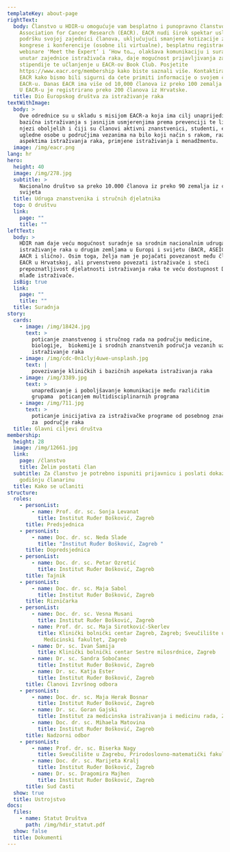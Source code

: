 ```yaml
---
templateKey: about-page
rightText:
  body: Članstvo u HDIR-u omogućuje vam besplatno i punopravno članstvo u European
    Association for Cancer Research (EACR). EACR nudi širok spektar usluga za
    podršku svojoj zajednici članova, uključujući smanjene kotizacije za
    kongrese i konferencije (osobne ili virtualne), besplatnu registraciju za
    webinare 'Meet the Expert’ i ‘How to…, olakšava komunikaciju i suradnju
    unutar zajednice istraživača raka, daje mogućnost prijavljivanja za
    stipendije te učlanjenje u EACR-ov Book Club. Posjetite
    https://www.eacr.org/membership kako biste saznali više. Kontaktirat ćemo
    EACR kako bismo bili sigurni da ćete primiti informacije o svojem članstvu u
    EACR-u. Danas EACR ima više od 10,000 članova iz preko 100 zemalja Svijeta.
    U EACR-u je registrirano preko 200 članova iz Hrvatske.
  title: Dio Europskog društva za istraživanje raka
textWithImage:
  body: >
    Ove odrednice su u skladu s misijom EACR-a koja ima cilj unaprijediti
    bazična istraživanja s jasnijim usmjerenjima prema prevenciji te liječenju i
    njezi oboljelih i čiji su članovi aktivni znanstvenici, studenti, emeriti,
    ugledne osobe u područjima vezanima na bilo koji način s rakom, različitim
    aspektima istraživanja raka, primjene istraživanja i menadžmentu.
  image: /img/eacr.png
lang: hr
hero:
  height: 40
  image: /img/278.jpg
  subtitle: >
    Nacionalno društvo sa preko 10.000 članova iz preko 90 zemalja iz cijelog
    svijeta
  title: Udruga znanstvenika i stručnih djelatnika
  top: O društvu
  link:
    page: ""
    title: ""
leftText:
  body: >
    HDIR nam daje veću mogućnost suradnje sa srodnim nacionalnim udrugama za
    istraživanje raka u drugim zemljama u Europi i svijetu (BACR, ASEICA, MOT,
    AACR i slično). Osim toga, želja nam je pojačati povezanost među članovima
    EACR u Hrvatskoj, ali prvenstveno povezati istraživače i steći
    prepoznatljivost djelatnosti istraživanja raka te veću dostupnost Društva za
    mlađe istraživače.
  isBig: true
  link:
    page: ""
    title: ""
  title: Suradnja
story:
  cards:
    - image: /img/18424.jpg
      text: >
        poticanje znanstvenog i stručnog rada na području medicine,
        biologije,  biokemije i srodnih znanstvenih područja vezanih uz
        istraživanje raka
    - image: /img/cdc-0n1clyj4uwe-unsplash.jpg
      text: |
        povezivanje kliničkih i bazičnih aspekata istraživanja raka
    - image: /img/3389.jpg
      text: >
        unapređivanje i poboljšavanje komunikacije među različitim
        grupama  poticanjem multidisciplinarnih programa
    - image: /img/711.jpg
      text: >
        poticanje inicijativa za istraživačke programe od posebnog značaja
        za  područje raka
  title: Glavni ciljevi društva
membership:
  height: 28
  image: /img/12661.jpg
  link:
    page: /članstvo
    title: Želim postati član
  subtitle: Za članstvo je potrebno ispuniti prijavnicu i poslati dokaz uplate za
    godišnju članarinu
  title: Kako se učlaniti
structure:
  roles:
    - personList:
        - name: Prof. dr. sc. Sonja Levanat
          title: Institut Ruđer Bošković, Zagreb
      title: Predsjednica
    - personList:
        - name: Doc. dr. sc. Neda Slade
          title: "Institut Ruđer Bošković, Zagreb "
      title: Dopredsjednica
    - personList:
        - name: Doc. dr. sc. Petar Ozretić
          title: Institut Ruđer Bošković, Zagreb
      title: Tajnik
    - personList:
        - name: Doc. dr. sc. Maja Sabol
          title: Institut Ruđer Bošković, Zagreb
      title: Rizničarka
    - personList:
        - name: Doc. dr. sc. Vesna Musani
          title: Institut Ruđer Bošković, Zagreb
        - name: Prof. dr. sc. Maja Sirotković-Skerlev
          title: Klinički bolnički centar Zagreb, Zagreb; Sveučilište u Zagrebu,
            Medicinski fakultet, Zagreb
        - name: Dr. sc. Ivan Šamija
          title: Klinički bolnički centar Sestre milosrdnice, Zagreb
        - name: Dr. sc. Sandra Sobočanec
          title: Institut Ruđer Bošković, Zagreb
        - name: Dr. sc. Katja Ester
          title: Institut Ruđer Bošković, Zagreb
      title: Članovi Izvršnog odbora
    - personList:
        - name: Doc. dr. sc. Maja Herak Bosnar
          title: Institut Ruđer Bošković, Zagreb
        - name: Dr. sc. Goran Gajski
          title: Institut za medicinska istraživanja i medicinu rada, Zagreb
        - name: Doc. dr. sc. Mihaela Matovina
          title: Institut Ruđer Bošković, Zagreb
      title: Nadzorni odbor
    - personList:
        - name: Prof. dr. sc. Biserka Nagy
          title: Sveučilište u Zagrebu, Prirodoslovno-matematički fakultet, Zagreb
        - name: Doc. dr. sc. Marijeta Kralj
          title: Institut Ruđer Bošković, Zagreb
        - name: Dr. sc. Dragomira Majhen
          title: Institut Ruđer Bošković, Zagreb
      title: Sud časti
  show: true
  title: Ustrojstvo
docs:
  files:
    - name: Statut Društva
      path: /img/hdir_statut.pdf
  show: false
  title: Dokumenti
---
```

